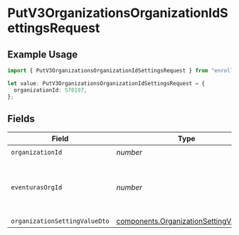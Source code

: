 # PutV3OrganizationsOrganizationIdSettingsRequest

## Example Usage

```typescript
import { PutV3OrganizationsOrganizationIdSettingsRequest } from "enrollments-sdk/models/operations";

let value: PutV3OrganizationsOrganizationIdSettingsRequest = {
  organizationId: 570197,
};
```

## Fields

| Field                                                                                            | Type                                                                                             | Required                                                                                         | Description                                                                                      |
| ------------------------------------------------------------------------------------------------ | ------------------------------------------------------------------------------------------------ | ------------------------------------------------------------------------------------------------ | ------------------------------------------------------------------------------------------------ |
| `organizationId`                                                                                 | *number*                                                                                         | :heavy_check_mark:                                                                               | N/A                                                                                              |
| `eventurasOrgId`                                                                                 | *number*                                                                                         | :heavy_minus_sign:                                                                               | Optional organization Id. Will be required in API version 4.                                     |
| `organizationSettingValueDto`                                                                    | [components.OrganizationSettingValueDto](../../models/components/organizationsettingvaluedto.md) | :heavy_minus_sign:                                                                               | N/A                                                                                              |